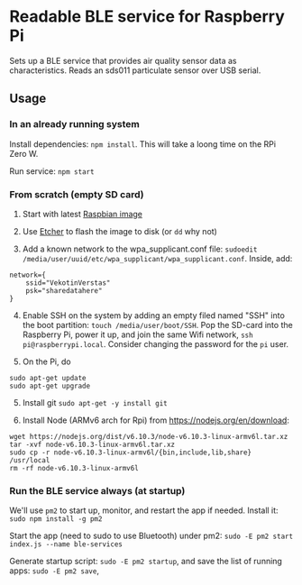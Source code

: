 # Readable BLE service for Raspberry Pi

Sets up a BLE service that provides air quality sensor data as characteristics. Reads an sds011 particulate sensor over USB serial.

## Usage
### In an already running system
Install dependencies: `npm install`. This will take a loong time on the RPi Zero W.

Run service: `npm start`

### From scratch (empty SD card)
1. Start with latest [Raspbian image](https://downloads.raspberrypi.org/raspbian_lite_latest)

2. Use [Etcher](http://www.etcher.io) to flash the image to disk (or `dd` why not)

3. Add a known network to the wpa_supplicant.conf file:
`sudoedit /media/user/uuid/etc/wpa_supplicant/wpa_supplicant.conf`.
Inside, add:
```
network={
    ssid="VekotinVerstas"
    psk="sharedatahere"
}
```

4. Enable SSH on the system by adding an empty filed named "SSH" into the boot partition: `touch /media/user/boot/SSH`. Pop the SD-card into the Raspberry Pi, power it up, and join the same Wifi network, `ssh pi@raspberrypi.local`. Consider changing the password for the `pi` user.

5. On the Pi, do
```
sudo apt-get update
sudo apt-get upgrade
```

5. Install git
`sudo apt-get -y install git`

6. Install Node (ARMv6 arch for Rpi) from https://nodejs.org/en/download:
```
wget https://nodejs.org/dist/v6.10.3/node-v6.10.3-linux-armv6l.tar.xz
tar -xvf node-v6.10.3-linux-armv6l.tar.xz
sudo cp -r node-v6.10.3-linux-armv6l/{bin,include,lib,share} /usr/local
rm -rf node-v6.10.3-linux-armv6l
```

### Run the BLE service always (at startup)

We'll use `pm2` to start up, monitor, and restart the app if needed. Install it: `sudo npm install -g pm2`

Start the app (need to sudo to use Bluetooth) under pm2: `sudo -E pm2 start index.js --name ble-services`

Generate startup script: `sudo -E pm2 startup`, and save the list of running apps: `sudo -E pm2 save`,

